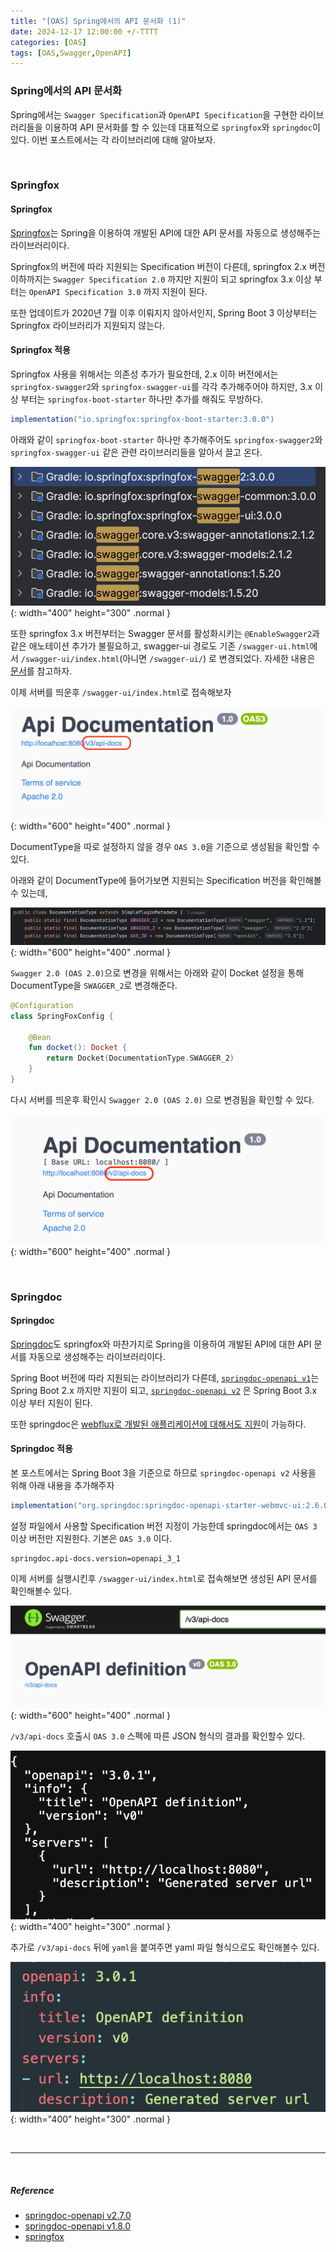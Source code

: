 ```yaml
---
title: "[OAS] Spring에서의 API 문서화 (1)"
date: 2024-12-17 12:00:00 +/-TTTT
categories: [OAS]
tags: [OAS,Swagger,OpenAPI]
---
```


### **Spring에서의 API 문서화**
Spring에서는 `Swagger Specification`과 `OpenAPI Specification`을 구현한 라이브러리들을 이용하여 API 문서화를 할 수 있는데 대표적으로 `springfox`와 `springdoc`이 있다. 이번 포스트에서는 각 라이브러리에 대해 알아보자. 

<br>

### **Springfox**

#### **Springfox**
[Springfox](https://github.com/springfox/springfox)는 Spring을 이용하여 개발된 API에 대한 API 문서를 자동으로 생성해주는 라이브러리이다. 

Springfox의 버전에 따라 지원되는 Specification 버전이 다른데, springfox 2.x 버전 이하까지는 `Swagger Specification 2.0` 까지만 지원이 되고 springfox 3.x 이상 부터는 `OpenAPI Specification 3.0` 까지 지원이 된다.

또한 업데이트가 2020년 7월 이후 이뤄지지 않아서인지, Spring Boot 3 이상부터는 Springfox 라이브러리가 지원되지 않는다.

#### **Springfox 적용**

Springfox 사용을 위해서는 의존성 추가가 필요한데, 2.x 이하 버전에서는 `springfox-swagger2`와 `springfox-swagger-ui`를 각각 추가해주어야 하지만, 3.x 이상 부터는 `springfox-boot-starter` 하나만 추가를 해줘도 무방하다.

```groovy
implementation("io.springfox:springfox-boot-starter:3.0.0")
```

아래와 같이 `springfox-boot-starter` 하나만 추가해주어도 `springfox-swagger2`와 `springfox-swagger-ui` 같은 관련 라이브러리들을 알아서 끌고 온다.

![springfox-boot-starter-library.png](../assets/img/api-documentation-spring/springfox-boot-starter-library.png){: width="400" height="300" .normal }

또한 springfox 3.x 버전부터는 Swagger 문서를 활성화시키는 `@EnableSwagger2`과 같은 애노테이션 추가가 불필요하고, swagger-ui 경로도 기존 `/swagger-ui.html`에서 `/swagger-ui/index.html`(아니면 `/swagger-ui/`) 로 변경되었다.
자세한 내용은 [문서](https://springfox.github.io/springfox/docs/current/#migrating-from-existing-2-x-version)를 참고하자.

이제 서버를 띄운후 `/swagger-ui/index.html`로 접속해보자

![spring-oas3.png](../assets/img/api-documentation-spring/springfox-oas3.png){: width="600" height="400" .normal }

DocumentType을 따로 설정하지 않을 경우 `OAS 3.0`을 기준으로 생성됨을 확인할 수 있다.

아래와 같이 DocumentType에 들어가보면 지원되는 Specification 버전을 확인해볼수 있는데,

![springfox-documentType.png](../assets/img/api-documentation-spring/springfox-documentType.png){: width="600" height="400" .normal }

`Swagger 2.0 (OAS 2.0)`으로 변경을 위해서는 아래와 같이 Docket 설정을 통해 DocumentType을 `SWAGGER_2`로 변경해준다.

```kotlin
@Configuration
class SpringFoxConfig {

    @Bean
    fun docket(): Docket {
        return Docket(DocumentationType.SWAGGER_2)
    }
}
```

다시 서버를 띄운후 확인시 `Swagger 2.0 (OAS 2.0)` 으로 변경됨을 확인할 수 있다. 

![oas2.png](../assets/img/api-documentation-spring/springfox-oas2.png){: width="600" height="400" .normal }

<br>

### **Springdoc**

#### **Springdoc**

[Springdoc](https://github.com/springdoc)도 springfox와 마찬가지로 Spring을 이용하여 개발된 API에 대한 API 문서를 자동으로 생성해주는 라이브러리이다.

Spring Boot 버전에 따라 지원되는 라이브러리가 다른데, [`springdoc-openapi v1`](https://springdoc.org/v1/)는 Spring Boot 2.x 까지만 지원이 되고, [`springdoc-openapi v2`](https://springdoc.org) 은 Spring Boot 3.x 이상 부터 지원이 된다. 

또한 springdoc은 [webflux로 개발된 애플리케이션에 대해서도 지원](https://springdoc.org/#spring-webflux-support)이 가능하다.

#### **Springdoc 적용**

본 포스트에서는 Spring Boot 3을 기준으로 하므로 `springdoc-openapi v2` 사용을 위해 아래 내용을 추가해주자

```groovy
implementation("org.springdoc:springdoc-openapi-starter-webmvc-ui:2.6.0")
```

설정 파일에서 사용할 Specification 버전 지정이 가능한데 springdoc에서는 `OAS 3` 이상 버전만 지원한다. 기본은 `OAS 3.0` 이다.

```properties
springdoc.api-docs.version=openapi_3_1
```

이제 서버를 실행시킨후 `/swagger-ui/index.html`로 접속해보면 생성된 API 문서를 확인해볼수 있다.

![springdoc-oas3.png](../assets/img/api-documentation-spring/springdoc-oas3.png){: width="600" height="400" .normal }


`/v3/api-docs` 호출시 `OAS 3.0` 스펙에 따른 JSON 형식의 결과를 확인할수 있다. 

![springdoc-json.png](../assets/img/api-documentation-spring/springdoc-json.png){: width="400" height="300" .normal }

추가로 `/v3/api-docs` 뒤에 `yaml`을 붙여주면 yaml 파일 형식으로도 확인해볼수 있다.

![springdoc-yaml](../assets/img/api-documentation-spring/springdoc-yaml.png){: width="400" height="300" .normal }

<br>

---

<br>

##### Reference
- [springdoc-openapi v2.7.0](https://springdoc.org/)
- [springdoc-openapi v1.8.0](https://springdoc.org/v1/)
- [springfox](https://springfox.github.io/springfox/docs/current/)
